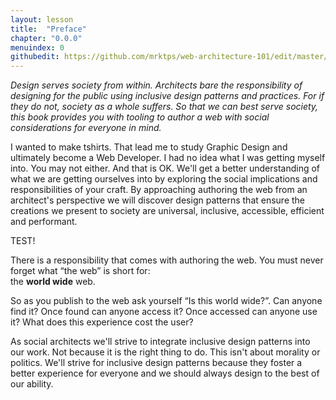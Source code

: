 ```yaml
---
layout: lesson
title:  "Preface"
chapter: "0.0.0"
menuindex: 0
githubedit: https://github.com/mrktps/web-architecture-101/edit/master/_unit_0/preface.markdown
---
```


*Design serves society from within. Architects bare the responsibility of designing for the public using inclusive design patterns and practices. For if they do not, society as a whole suffers. So that we can best serve society, this book provides you with tooling to author a web with social considerations for everyone in&nbsp;mind.*

I wanted to make tshirts. That lead me to study Graphic Design and ultimately become a Web Developer. I had no idea what I was getting myself into. You may not either. And that is OK. We'll get a better understanding of what we are getting ourselves into by exploring the social implications and responsibilities of your craft. By approaching authoring the web from an architect's perspective we will discover design patterns that ensure the creations we present to society are universal, inclusive, accessible, efficient and performant. 

TEST!

There is a responsibility that comes with authoring the web. You must never forget what “the web” is short&nbsp;for:<br>the **world wide** web.

So as you publish to the web ask yourself “Is this world wide?”. Can anyone find it? Once found can anyone access it? Once accessed can anyone use it? What does this experience cost the user?

As social architects we'll strive to integrate inclusive design patterns into our work. Not because it is the right thing to do. This isn't about morality or politics. We'll strive for inclusive design patterns because they foster a better experience for everyone and we should always design to the best of our ability. 

